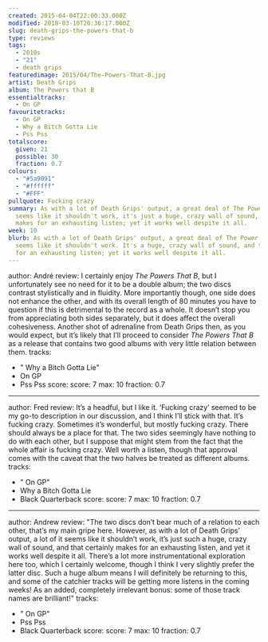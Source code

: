 ```yaml
---
created: 2015-04-04T22:00:33.000Z
modified: 2018-03-10T20:36:17.000Z
slug: death-grips-the-powers-that-b
type: reviews
tags:
  - 2010s
  - "21"
  - death grips
featuredimage: 2015/04/The-Powers-That-B.jpg
artist: Death Grips
album: The Powers that B
essentialtracks:
  - On GP
favouritetracks:
  - On GP
  - Why a Bitch Gotta Lie
  - Pss Pss
totalscore:
  given: 21
  possible: 30
  fraction: 0.7
colours:
  - "#5a9091"
  - "#ffffff"
  - "#FFF"
pullquote: Fucking crazy
summary: As with a lot of Death Grips' output, a great deal of The Power That B
  seems like it shouldn't work, it's just a huge, crazy wall of sound, and that
  makes for an exhausting listen; yet it works well despite it all.
week: 10
blurb: As with a lot of Death Grips' output, a great deal of The Power That B
  seems like it shouldn't work. It's a huge, crazy wall of sound, and that makes
  for an exhausting listen; yet it works well despite it all.
---
```

author: André
review: I certainly enjoy *The Powers That B*, but I unfortunately see no need
  for it to be a double album; the two discs contrast stylistically and in
  fluidity. More importantly though, one side does not enhance the other, and
  with its overall length of 80 minutes you have to question if this is
  detrimental to the record as a whole. It doesn’t stop you from appreciating
  both sides separately, but it does affect the overall cohesiveness. Another
  shot of adrenaline from Death Grips then, as you would expect, but it’s likely
  that I’ll proceed to consider *The Powers That B* as a release that contains
  two good albums with very little relation between them.
tracks:
  - " Why a Bitch Gotta Lie"
  - ­On GP
  - ­Pss Pss
score:
  score: 7
  max: 10
  fraction: 0.7
---
author: Fred
review: It’s a headful, but I like it. ‘Fucking crazy’ seemed to be my go-to
  description in our discussion, and I think I’ll stick with that. It’s fucking
  crazy. Sometimes it’s wonderful, but mostly fucking crazy. There should always
  be a place for that. The two sides seemingly have nothing to do with each
  other, but I suppose that might stem from the fact that the whole affair
  is fucking crazy. Well worth a listen, though that approval comes with the
  caveat that the two halves be treated as different albums.
tracks:
  - " On GP"
  - ­Why a Bitch Gotta Lie
  - ­Black Quarterback
score:
  score: 7
  max: 10
  fraction: 0.7
---
author: Andrew
review: "The two discs don’t bear much of a relation to each other, that’s my
  main gripe here. However, as with a lot of Death Grips’ output, a lot of it
  seems like it shouldn’t work, it’s just such a huge, crazy wall of sound, and
  that certainly makes for an exhausting listen, and yet it works well despite
  it all. There’s a lot more instrumentational exploration here too, which I
  certainly welcome, though I think I very slightly prefer the latter disc. Such
  a huge album means I will definitely be returning to this, and some of the
  catchier tracks will be getting more listens in the coming weeks! As an added,
  completely irrelevant bonus: some of those track names are brilliant!"
tracks:
  - " On GP"
  - ­Pss Pss
  - ­Black Quarterback
score:
  score: 7
  max: 10
  fraction: 0.7
